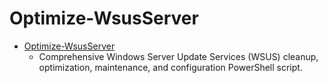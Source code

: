 # Optimize-WsusServer
* [Optimize-WsusServer](https://github.com/awarre/Optimize-WsusServer/)
  * Comprehensive Windows Server Update Services (WSUS) cleanup, optimization, maintenance, and configuration PowerShell script.
